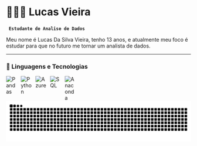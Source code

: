 # 👩🏻‍💻 Lucas Vieira 

**` Estudante de Analise de Dados`**

Meu nome é Lucas Da Silva Vieira, tenho 13 anos, e atualmente meu foco é estudar para que no futuro me tornar um analista de dados. 
 



---

### 🤖 Linguagens e Tecnologias
<img 
    align="left" 
    alt="Pandas" 
    title="Pandas"
    width="30px" 
    style="padding-right: 10px;" 
    src="https://img.icons8.com/color/48/pandas.png" alt="pandas" 
/>
<img 
    align="left" 
    alt="Python" 
    title="Python"
    width="30px" 
    style="padding-right: 10px;" 
    src="https://cdn.jsdelivr.net/gh/devicons/devicon@latest/icons/python/python-original.svg" 
/>
<img 
    align= "left"
    alt="Azure"
    title="Azure"
    width="30px"
    style= "padding-right: 10px;"
    src="https://img.icons8.com/fluency/48/azure-1.png"
/>
<img
     align="left" 
    alt="SQL" 
    title="SQL"
    width="30px" 
    style="padding-right: 10px;" 
    src="https://cdn.jsdelivr.net/gh/devicons/devicon@latest/icons/azuresqldatabase/azuresqldatabase-original.svg" 
/>
<img
     align="left" 
    alt="Anaconda" 
    title="Anaconda"
    width="30px" 
    style="padding-right: 10px;" 
     src="https://github.com/user-attachments/assets/b2eac1ed-0e70-48ae-8203-cf3b9015fbb0" />       
   
<br/>
<br/>

<picture align="center">
  <source media="(prefers-color-scheme: dark)" srcset="https://raw.githubusercontent.com/lucxsz10/lucxsz10/output/github-contribution-grid-snake-dark.svg">
  <source media="(prefers-color-scheme: light)" srcset="https://raw.githubusercontent.com/lucxsz10/lucxsz10/output/github-contribution-grid-snake-dark.svg">
  <img align="center" alt="github contribution grid snake animation" src="https://raw.githubusercontent.com/lucxsz10/lucxsz10/output/github-contribution-grid-snake.svg">
</picture>

